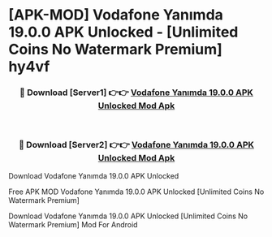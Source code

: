 # [APK-MOD] Vodafone Yanımda 19.0.0 APK Unlocked - [Unlimited Coins No Watermark Premium] hy4vf



<div align="center">
<h3>🔴 Download [Server1] 👉👉 <a href="https://momento.my/?title=Vodafone_Yanımda_19.0.0_APK_Unlocked">Vodafone Yanımda 19.0.0 APK Unlocked Mod Apk</a></h3><br>

<h3>🔴 Download [Server2] 👉👉 <a href="https://momento.my/?title=Vodafone_Yanımda_19.0.0_APK_Unlocked">Vodafone Yanımda 19.0.0 APK Unlocked Mod Apk</a></h3>
</div>



Download Vodafone Yanımda 19.0.0 APK Unlocked 

Free APK MOD Vodafone Yanımda 19.0.0 APK Unlocked [Unlimited Coins No Watermark Premium]

Download Vodafone Yanımda 19.0.0 APK Unlocked [Unlimited Coins No Watermark Premium] Mod For Android
